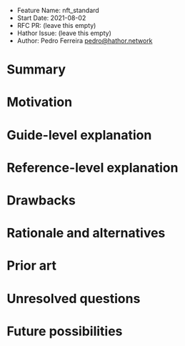 - Feature Name: nft_standard
- Start Date: 2021-08-02
- RFC PR: (leave this empty)
- Hathor Issue: (leave this empty)
- Author: Pedro Ferreira <pedro@hathor.network>

# Summary
[summary]: #summary

# Motivation
[motivation]: #motivation

# Guide-level explanation
[guide-level-explanation]: #guide-level-explanation

# Reference-level explanation
[reference-level-explanation]: #reference-level-explanation

# Drawbacks
[drawbacks]: #drawbacks

# Rationale and alternatives
[rationale-and-alternatives]: #rationale-and-alternatives

# Prior art
[prior-art]: #prior-art

# Unresolved questions
[unresolved-questions]: #unresolved-questions

# Future possibilities
[future-possibilities]: #future-possibilities
